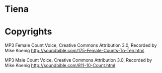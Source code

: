# Tiena

# Copyrights

MP3 Female Count Voice, Creative Commons Attribution 3.0, Recorded by Mike Koenig
http://soundbible.com/175-Female-Counts-To-Ten.html

MP3 Male Count Voice, Creative Commons Attribution 3.0, Recorded by Mike Koenig
http://soundbible.com/811-10-Count.html

